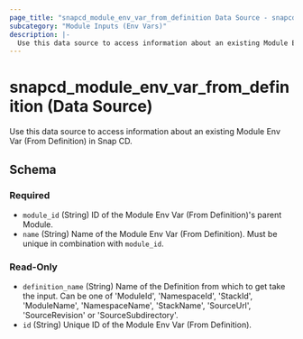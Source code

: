 ```yaml
---
page_title: "snapcd_module_env_var_from_definition Data Source - snapcd"
subcategory: "Module Inputs (Env Vars)"
description: |-
  Use this data source to access information about an existing Module Env Var (From Definition) in Snap CD.
---
```


# snapcd_module_env_var_from_definition (Data Source)

Use this data source to access information about an existing Module Env Var (From Definition) in Snap CD.




<!-- schema generated by tfplugindocs -->
## Schema

### Required

- `module_id` (String) ID of the Module Env Var (From Definition)'s parent Module.
- `name` (String) Name of the Module Env Var (From Definition).  Must be unique in combination with `module_id`.

### Read-Only

- `definition_name` (String) Name of the Definition from which to get take the input. Can be one of 'ModuleId', 'NamespaceId', 'StackId', 'ModuleName', 'NamespaceName', 'StackName', 'SourceUrl', 'SourceRevision' or 'SourceSubdirectory'.
- `id` (String) Unique ID of the Module Env Var (From Definition).
